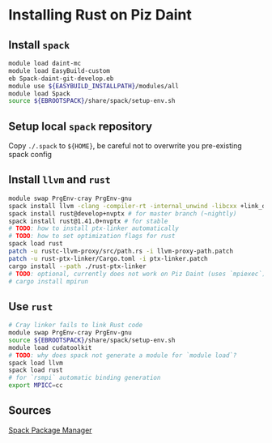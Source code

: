 # Installing Rust on Piz Daint

## Install `spack`
```bash
module load daint-mc
module load EasyBuild-custom
eb Spack-daint-git-develop.eb
module use ${EASYBUILD_INSTALLPATH}/modules/all
module load Spack
source ${EBROOTSPACK}/share/spack/setup-env.sh
```

## Setup local `spack` repository
Copy `./.spack` to `${HOME}`, be careful not to overwrite you pre-existing spack config

## Install `llvm` and `rust`
```bash
module swap PrgEnv-cray PrgEnv-gnu
spack install llvm -clang -compiler-rt -internal_unwind -libcxx +link_dylib -lld -lldb
spack install rust@develop+nvptx # for master branch (~nightly)
spack install rust@1.41.0+nvptx # for stable
# TODO: how to install ptx-linker automatically
# TODO: how to set optimization flags for rust
spack load rust
patch -u rustc-llvm-proxy/src/path.rs -i llvm-proxy-path.patch
patch -u rust-ptx-linker/Cargo.toml -i ptx-linker.patch
cargo install --path ./rust-ptx-linker
# TODO: optional, currently does not work on Piz Daint (uses `mpiexec`)
# cargo install mpirun
```

## Use `rust`
```bash
# Cray linker fails to link Rust code
module swap PrgEnv-cray PrgEnv-gnu
source ${EBROOTSPACK}/share/spack/setup-env.sh
module load cudatoolkit
# TODO: why does spack not generate a module for `module load`?
spack load llvm
spack load rust
# for `rsmpi` automatic binding generation
export MPICC=cc
```

## Sources
[Spack Package Manager](https://user.cscs.ch/computing/compilation/spack/)
